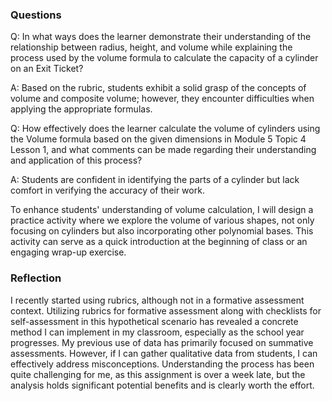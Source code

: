 ### Questions
Q: In what ways does the learner demonstrate their understanding of the relationship between radius, height, and volume while explaining the process used by the volume formula to calculate the capacity of a cylinder on an Exit Ticket?

A: Based on the rubric, students exhibit a solid grasp of the concepts of volume and composite volume; however, they encounter difficulties when applying the appropriate formulas.



Q: How effectively does the learner calculate the volume of cylinders using the Volume formula based on the given dimensions in Module 5 Topic 4 Lesson 1, and what comments can be made regarding their understanding and application of this process?

A: Students are confident in identifying the parts of a cylinder but lack comfort in verifying the accuracy of their work.


To enhance students' understanding of volume calculation, I will design a practice activity where we explore the volume of various shapes, not only focusing on cylinders but also incorporating other polynomial bases. This activity can serve as a quick introduction at the beginning of class or an engaging wrap-up exercise.

### Reflection
I recently started using rubrics, although not in a formative assessment context. Utilizing rubrics for formative assessment along with checklists for self-assessment in this hypothetical scenario has revealed a concrete method I can implement in my classroom, especially as the school year progresses. My previous use of data has primarily focused on summative assessments. However, if I can gather qualitative data from students, I can effectively address misconceptions. Understanding the process has been quite challenging for me, as this assignment is over a week late, but the analysis holds significant potential benefits and is clearly worth the effort.